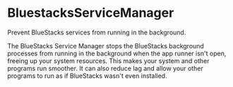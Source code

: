 # BluestacksServiceManager
Prevent BlueStacks services from running in the background.

The BlueStacks Service Manager stops the BlueStacks background processes from running in the background when the app runner isn't open, freeing up your system resources. This makes your system and other programs run smoother. It can also reduce lag and allow your other programs to run as if BlueStacks wasn't even installed.
